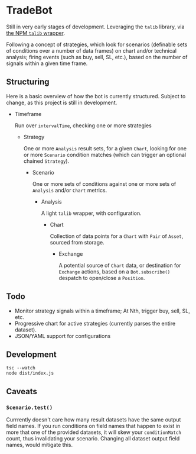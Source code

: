 # TradeBot
Still in very early stages of development. Leveraging the `talib` library, via [the NPM `talib` wrapper](https://www.npmjs.com/package/talib).

Following a concept of strategies, which look for scenarios (definable sets of conditions over a number of data frames) on chart and/or technical analysis; firing events (such as buy, sell, SL, etc.), based on the number of signals within a given time frame.

## Structuring
Here is a basic overview of how the bot is currently structured. Subject to change, as this project is still in development.
- Timeframe
  
  Run over `intervalTime`, checking one or more strategies
  - Strategy

    One or more `Analysis` result sets, for a given `Chart`, looking for one or more `Scenario` condition matches (which can trigger an optional chained `Strategy`).
    - Scenario

	  One or more sets of conditions against one or more sets of `Analysis` and/or `Chart` metrics.
	  - Analysis

	    A light `talib` wrapper, with configuration.
	    - Chart

		  Collection of data points for a `Chart` with `Pair` of `Asset`, sourced from storage.
		  - Exchange

		    A potential source of `Chart` data, or destination for `Exchange` actions, based on a `Bot.subscribe()` despatch to open/close a `Position`.

## Todo

- Monitor strategy signals within a timeframe; At Nth, trigger buy, sell, SL, etc.
- Progressive chart for active strategies (currently parses the entire dataset).
- JSON/YAML support for configurations

## Development
```
tsc --watch
node dist/index.js
```

## Caveats

### `Scenario.test()`
Currrently doesn't care how many result datasets have the same output field names. If you run conditions on field names that happen to exist in more that one of the provided datasets, it will skew your `conditionMatch` count, thus invalidating your scenario. Changing all dataset output field names, would mitigate this.